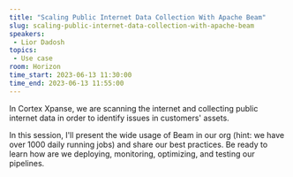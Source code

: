 ```yaml
---
title: "Scaling Public Internet Data Collection With Apache Beam"
slug: scaling-public-internet-data-collection-with-apache-beam
speakers:
 - Lior Dadosh
topics:
 - Use case
room: Horizon
time_start: 2023-06-13 11:30:00
time_end: 2023-06-13 11:55:00
---
```


In Cortex Xpanse, we are scanning the internet and collecting public internet data in order to identify issues in customers' assets.
 
 In this session, I'll present the wide usage of Beam in our org (hint: we have over 1000 daily running jobs) and share our best practices. Be ready to learn how are we deploying, monitoring, optimizing, and testing our pipelines.